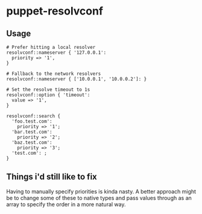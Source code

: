 # puppet-resolvconf

## Usage

```puppet
# Prefer hitting a local resolver
resolvconf::nameserver { '127.0.0.1':
  priority => '1',
}

# Fallback to the network resolvers
resolvconf::nameserver { ['10.0.0.1', '10.0.0.2']: }

# Set the resolve timeout to 1s
resolvconf::option { 'timeout':
  value => '1',
}

resolvconf::search {
  'foo.test.com':
    priority => '1';
  'bar.test.com':
    priority => '2';
  'baz.test.com':
    priority => '3';
  'test.com': ;
}
```

## Things i'd still like to fix

Having to manually specify priorities is kinda nasty.  A better approach might
be to change some of these to native types and pass values through as an array
to specify the order in a more natural way.
